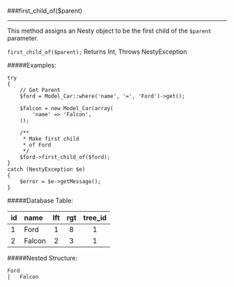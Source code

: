 ###first_child_of($parent)

---------

This method assigns an Nesty object to be the first child of the `$parent` parameter.

`first_child_of($parent);` Returns Int, Throws NestyException


#####Examples:

	try
	{
		// Get Parent
		$ford = Model_Car::where('name', '=', 'Ford')->get();

		$falcon = new Model_Car(array(
			'name' => 'Falcon',
		));

		/**
		 * Make first child
		 * of Ford
		 */
		$ford->first_child_of($ford);
	}
	catch (NestyException $e)
	{
		$error = $e->getMessage();
	}

#####Database Table:

  id        | name      | lft         | rgt         | tree_id
  :-------- | :-------- | :---------: | :---------: | :------:
  1         | Ford      | 1           | 8           | 1
  2         | Falcon    | 2           | 3           | 1


#####Nested Structure:

	Ford
	|   Falcon
